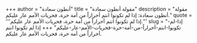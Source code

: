+++
author = "أنطون سعادة"
title = "مقولة أنطون سعادة"
description = "مقولة أنطون سعادة: إذا لم تكونوا انتم أحراراً من أمة حرة، فحريات الأمم عار عليكم."
quote = '''إذا لم تكونوا انتم أحراراً من أمة حرة، فحريات الأمم عار عليكم.''' 
slug = "إذا-لم-تكونوا-انتم-أحراراً-من-أمة-حرة-فحريات-الأمم-عار-عليكم"
+++
إذا لم تكونوا انتم أحراراً من أمة حرة، فحريات الأمم عار عليكم.
